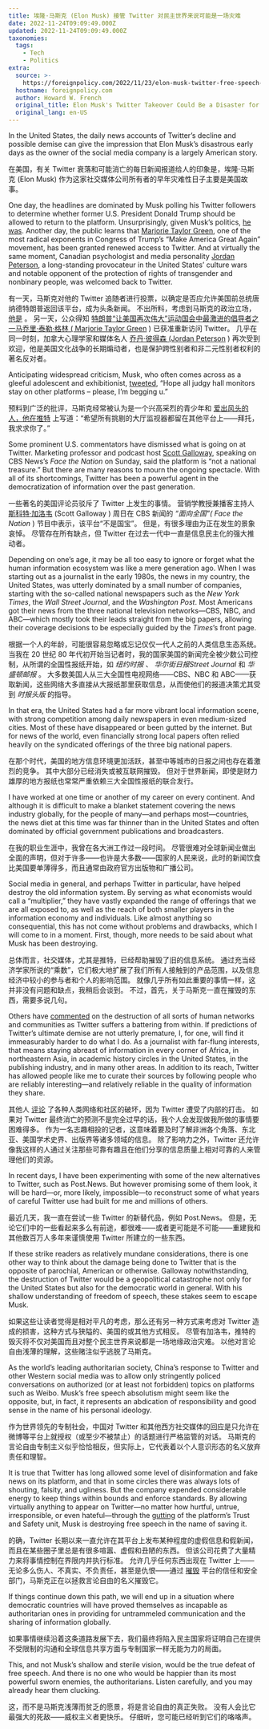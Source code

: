 ```yaml
---
title: 埃隆·马斯克 (Elon Musk) 接管 Twitter 对民主世界来说可能是一场灾难
date: 2022-11-24T09:09:49.000Z
updated: 2022-11-24T09:09:49.000Z
taxonomies:
  tags:
    - Tech
    - Politics
extra:
  source: >-
    https://foreignpolicy.com/2022/11/23/elon-musk-twitter-free-speech-democracy/
  hostname: foreignpolicy.com
  author: Howard W. French
  original_title: Elon Musk's Twitter Takeover Could Be a Disaster for the Democratic World
  original_lang: en-US
---
```


In the United States, the daily news accounts of Twitter’s decline and possible demise can give the impression that Elon Musk’s disastrous early days as the owner of the social media company is a largely American story.

在美国，有关 Twitter 衰落和可能消亡的每日新闻报道给人的印象是，埃隆·马斯克 (Elon Musk) 作为这家社交媒体公司所有者的早年灾难性日子主要是美国故事。

One day, the headlines are dominated by Musk polling his Twitter followers to determine whether former U.S. President Donald Trump should be allowed to return to the platform. Unsurprisingly, given Musk’s politics, [he was](https://www.npr.org/2022/11/19/1131351535/elon-musk-allows-donald-trump-back-on-twitter). Another day, the public learns that [Marjorie Taylor Green](https://www.pbs.org/newshour/politics/elon-musks-twitter-reinstates-rep-marjorie-taylor-greene), one of the most radical exponents in Congress of Trump’s “Make America Great Again” movement, has been granted renewed access to Twitter. And at virtually the same moment, Canadian psychologist and media personality [Jordan Peterson](https://www.theverge.com/2022/11/18/23466625/elon-musk-twitter-reinstatement-jordan-peterson-kathy-griffin-babylon-bee), a long-standing provocateur in the United States’ culture wars and notable opponent of the protection of rights of transgender and nonbinary people, was welcomed back to Twitter.

有一天，马斯克对他的 Twitter 追随者进行投票，以确定是否应允许美国前总统唐纳德特朗普返回该平台，成为头条新闻。 不出所料，考虑到马斯克的政治立场， [他是](https://www.npr.org/2022/11/19/1131351535/elon-musk-allows-donald-trump-back-on-twitter) 。 另一天，公众得知 [特朗普“让美国再次伟大”运动国会中最激进的倡导者之一马乔里·泰勒·格林 ( Marjorie Taylor Green](https://www.pbs.org/newshour/politics/elon-musks-twitter-reinstates-rep-marjorie-taylor-greene) ) 已获准重新访问 Twitter。 几乎在同一时刻，加拿大心理学家和媒体名人 [乔丹·彼得森 (Jordan Peterson](https://www.theverge.com/2022/11/18/23466625/elon-musk-twitter-reinstatement-jordan-peterson-kathy-griffin-babylon-bee) ) 再次受到欢迎，他是美国文化战争的长期煽动者，也是保护跨性别者和非二元性别者权利的著名反对者。

Anticipating widespread criticism, Musk, who often comes across as a gleeful adolescent and exhibitionist, [tweeted](https://twitter.com/elonmusk/status/1594757734267764774?s=20&t=matSUrjp1ECCjmcXdqlbsQ), “Hope all judgy hall monitors stay on other platforms – please, I’m begging u.”

预料到广泛的批评，马斯克经常被认为是一个兴高采烈的青少年和 [爱出风头的人，他在推特](https://twitter.com/elonmusk/status/1594757734267764774?s=20&t=matSUrjp1ECCjmcXdqlbsQ) 上写道：“希望所有挑剔的大厅监视器都留在其他平台上——拜托，我求求你了。”

Some prominent U.S. commentators have dismissed what is going on at Twitter. Marketing professor and podcast host [Scott Galloway](https://twitter.com/FaceTheNation/status/1594371558495211524?s=20&t=yCUyqhNfGZdYjFusGy295g), speaking on CBS News’s _Face the Nation_ on Sunday, said the platform is “not a national treasure.” But there are many reasons to mourn the ongoing spectacle. With all of its shortcomings, Twitter has been a powerful agent in the democratization of information over the past generation.

一些著名的美国评论员驳斥了 Twitter 上发生的事情。 营销学教授兼播客主持人 [斯科特·加洛韦](https://twitter.com/FaceTheNation/status/1594371558495211524?s=20&t=yCUyqhNfGZdYjFusGy295g) (Scott Galloway ) 周日在 CBS 新闻的 _“面向全国”( Face the Nation_ ) 节目中表示，该平台“不是国宝”。 但是，有很多理由为正在发生的景象哀悼。 尽管存在所有缺点，但 Twitter 在过去一代中一直是信息民主化的强大推动者。

Depending on one’s age, it may be all too easy to ignore or forget what the human information ecosystem was like a mere generation ago. When I was starting out as a journalist in the early 1980s, the news in my country, the United States, was utterly dominated by a small number of companies, starting with the so-called national newspapers such as the _New York Times_, the _Wall Street Journal_, and the _Washington Post_. Most Americans got their news from the three national television networks—CBS, NBC, and ABC—which mostly took their leads straight from the big papers, allowing their coverage decisions to be especially guided by the _Times_’s front page.

根据一个人的年龄，可能很容易忽略或忘记仅仅一代人之前的人类信息生态系统。 当我在 20 世纪 80 年代初开始当记者时，我的国家美国的新闻完全被少数公司控制，从所谓的全国性报纸开始，如 _纽约时报_ 、 _华尔街日报Street Journal_ 和 _华盛顿邮报_ 。 大多数美国人从三大全国性电视网络——CBS、NBC 和 ABC——获取新闻，这些网络大多直接从大报纸那里获取信息，从而使他们的报道决策尤其受到 _时报头版_ 的指导。

In that era, the United States had a far more vibrant local information scene, with strong competition among daily newspapers in even medium-sized cities. Most of these have disappeared or been gutted by the internet. But for news of the world, even financially strong local papers often relied heavily on the syndicated offerings of the three big national papers.

在那个时代，美国的地方信息环境更加活跃，甚至中等城市的日报之间也存在着激烈的竞争。 其中大部分已经消失或被互联网摧毁。 但对于世界新闻，即使是财力雄厚的地方报纸也常常严重依赖三大全国性报纸的联合发行。

I have worked at one time or another of my career on every continent. And although it is difficult to make a blanket statement covering the news industry globally, for the people of many—and perhaps most—countries, the news diet at this time was far thinner than in the United States and often dominated by official government publications and broadcasters.

在我的职业生涯中，我曾在各大洲工作过一段时间。 尽管很难对全球新闻业做出全面的声明，但对于许多——也许是大多数——国家的人民来说，此时的新闻饮食比美国要单薄得多，而且通常由政府官方出版物和广播公司。

Social media in general, and perhaps Twitter in particular, have helped destroy the old information system. By serving as what economists would call a “multiplier,” they have vastly expanded the range of offerings that we are all exposed to, as well as the reach of both smaller players in the information economy and individuals. Like almost anything so consequential, this has not come without problems and drawbacks, which I will come to in a moment. First, though, more needs to be said about what Musk has been destroying.

总体而言，社交媒体，尤其是推特，已经帮助摧毁了旧的信息系统。 通过充当经济学家所说的“乘数”，它们极大地扩展了我们所有人接触到的产品范围，以及信息经济中较小的参与者和个人的影响范围。 就像几乎所有如此重要的事情一样，这并非没有问题和缺点，我稍后会谈到。 不过，首先，关于马斯克一直在摧毁的东西，需要多说几句。

Others have [commented](https://www.nytimes.com/2022/11/14/opinion/elon-musk-twitter-free-speech-india.html) on the destruction of all sorts of human networks and communities as Twitter suffers a battering from within. If predictions of Twitter’s ultimate demise are not utterly premature, I, for one, will find it immeasurably harder to do what I do. As a journalist with far-flung interests, that means staying abreast of information in every corner of Africa, in northeastern Asia, in academic history circles in the United States, in the publishing industry, and in many other areas. In addition to its reach, Twitter has allowed people like me to curate their sources by following people who are reliably interesting—and relatively reliable in the quality of information they share.

其他人 [评论](https://www.nytimes.com/2022/11/14/opinion/elon-musk-twitter-free-speech-india.html) 了各种人类网络和社区的破坏，因为 Twitter 遭受了内部的打击。 如果对 Twitter 最终消亡的预测不是完全过早的话，我个人会发现做我所做的事情要困难得多。 作为一名志趣相投的记者，这意味着要及时了解非洲各个角落、东北亚、美国学术史界、出版界等诸多领域的信息。 除了影响力之外，Twitter 还允许像我这样的人通过关注那些可靠有趣且在他们分享的信息质量上相对可靠的人来管理他们的资源。

In recent days, I have been experimenting with some of the new alternatives to Twitter, such as Post.News. But however promising some of them look, it will be hard—or, more likely, impossible—to reconstruct some of what years of careful Twitter use had built for me and millions of others.

最近几天，我一直在尝试一些 Twitter 的新替代品，例如 Post.News。 但是，无论它们中的一些看起来多么有前途，都很难——或者更可能是不可能——重建我和其他数百万人多年来谨慎使用 Twitter 所建立的一些东西。

If these strike readers as relatively mundane considerations, there is one other way to think about the damage being done to Twitter that is the opposite of parochial, American or otherwise. Galloway notwithstanding, the destruction of Twitter would be a geopolitical catastrophe not only for the United States but also for the democratic world in general. With his shallow understanding of freedom of speech, these stakes seem to escape Musk.

如果这些让读者觉得是相对平凡的考虑，那么还有另一种方式来考虑对 Twitter 造成的损害，这种方式与狭隘的、美国的或其他方式相反。 尽管有加洛韦，推特的毁灭将不仅对美国而且对整个民主世界来说都是一场地缘政治灾难。 以他对言论自由浅薄的理解，这些赌注似乎逃脱了马斯克。

As the world’s leading authoritarian society, China’s response to Twitter and other Western social media was to allow only stringently policed conversations on authorized (or at least not forbidden) topics on platforms such as Weibo. Musk’s free speech absolutism might seem like the opposite, but, in fact, it represents an abdication of responsibility and good sense in the name of his personal ideology.

作为世界领先的专制社会，中国对 Twitter 和其他西方社交媒体的回应是只允许在微博等平台上就授权（或至少不被禁止）的话题进行严格监管的对话。 马斯克的言论自由专制主义似乎恰恰相反，但实际上，它代表着以个人意识形态的名义放弃责任和理智。

It is true that Twitter has long allowed some level of disinformation and fake news on its platform, and that in some circles there was always lots of shouting, falsity, and ugliness. But the company expended considerable energy to keep things within bounds and enforce standards. By allowing virtually anything to appear on Twitter—no matter how hurtful, untrue, irresponsible, or even hateful—through the [gutting](https://www.washingtonpost.com/technology/2022/11/22/elon-musk-twitter-content-moderations/) of the platform’s Trust and Safety unit, Musk is destroying free speech in the name of saving it.

的确，Twitter 长期以来一直允许在其平台上发布某种程度的虚假信息和假新闻，而且在某些圈子里总是有很多喧嚣、虚假和丑陋的东西。 但该公司花费了大量精力来将事情控制在界限内并执行标准。 允许几乎任何东西出现在 Twitter 上——无论多么伤人、不真实、不负责任，甚至是仇恨——通过 [摧毁](https://www.washingtonpost.com/technology/2022/11/22/elon-musk-twitter-content-moderations/) 平台的信任和安全部门，马斯克正在以拯救言论自由的名义摧毁它。

If things continue down this path, we will end up in a situation where democratic countries will have proved themselves as incapable as authoritarian ones in providing for untrammeled communication and the sharing of information globally.

如果事情继续沿着这条道路发展下去，我们最终将陷入民主国家将证明自己在提供不受限制的沟通和全球信息共享方面与专制国家一样无能为力的局面。

This, and not Musk’s shallow and sterile vision, would be the true defeat of free speech. And there is no one who would be happier than its most powerful sworn enemies, the authoritarians. Listen carefully, and you may already hear them clucking.

这，而不是马斯克浅薄而贫乏的愿景，将是言论自由的真正失败。 没有人会比它最强大的死敌——威权主义者更快乐。 仔细听，您可能已经听到它们的咯咯声。
